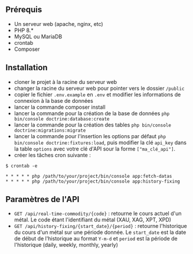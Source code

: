 ## Prérequis
- Un serveur web (apache, nginx, etc)
- PHP 8.*
- MySQL ou MariaDB
- crontab
- Composer

## Installation
- cloner le projet à la racine du serveur web
- changer la racine du serveur web pour pointer vers le dossier `/public`
- copier le fichier `.env.example` en `.env` et modifier les informations de connexion à la base de données
- lancer la commande composer install
- lancer la commande pour la création de la base de données `php bin/console doctrine:database:create`
- lancer la commande pour la création des tables `php bin/console doctrine:migrations:migrate`
- lancer la commande pour l'insertion les options par défaut `php bin/console doctrine:fixtures:load`, puis modifier la clé `api_key` dans la table `options` avec votre clé d'API sour la forme `["ma_clé_api"]`.
- créer les tâches cron suivante :
```shell
$ crontab -e

* * * * * php /path/to/your/project/bin/console app:fetch-datas
* * * * * php /path/to/your/project/bin/console app:history-fixing
```

## Paramètres de l'API

- `GET /api/real-time-commodity/{code}` : retourne le cours actuel d'un métal. Le code étant l'identifiant du métal (XAU, XAG, XPT, XPD)
- `GET /api/history-fixing/{start_date}/{period}` : retourne l'historique du cours d'un métal sur une période donnée. Le `start_date` est la date de début de l'historique au format `Y-m-d` et `period` est la période de l'historique (daily, weekly, monthly, yearly)

